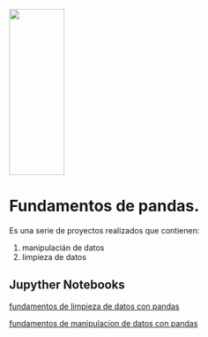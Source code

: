 <img src="https://github.com/luishernand/pandas_fundamentals/blob/master/logo4.JPG" height= 300 width= 100, alt=" ">  

# Fundamentos de pandas.   
Es una serie de proyectos realizados que contienen:  
1. manipulacián de datos 
2. limpieza de datos

## Jupyther Notebooks
[fundamentos de limpieza de datos con pandas](https://nbviewer.jupyter.org/github/luishernand/pandas_fundamentals/blob/master/data_cleaning.ipynb)  

[fundamentos de manipulacion de datos con pandas](https://nbviewer.jupyter.org/github/luishernand/pandas_fundamentals/blob/master/fundamentals%20manipulations.ipynb)
